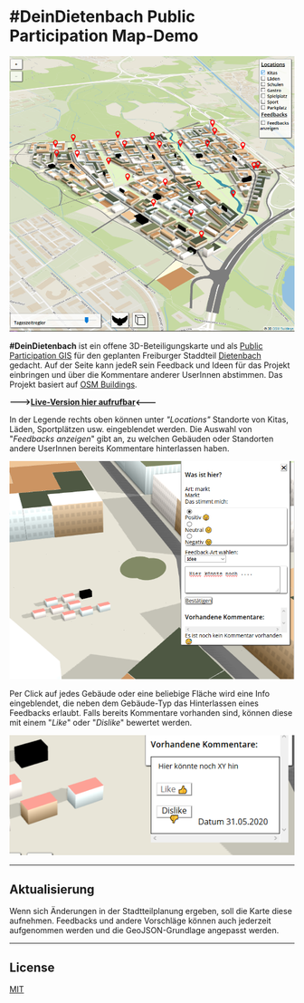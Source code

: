 # **#DeinDietenbach** Public Participation Map-Demo

![alt Dein Dietenbach](./public/images/deindietenbach_projektbild.png)

**#DeinDietenbach** ist ein offene 3D-Beteiligungskarte und als [Public Participation GIS](https://de.wikipedia.org/wiki/PPGIS) für den geplanten Freiburger Staddteil [Dietenbach](https://www.freiburg.de/pb/495838.html) gedacht. Auf der Seite kann jedeR sein Feedback und Ideen für das Projekt einbringen und über die Kommentare anderer UserInnen abstimmen. Das Projekt basiert auf [OSM Buildings](https://github.com/OSMBuildings/OSMBuildings).

**--->[Live-Version hier aufrufbar](https://peaceful-retreat-34951.herokuapp.com/)<---**

In der Legende rechts oben können unter *"Locations"* Standorte von Kitas, Läden, Sportplätzen usw. eingeblendet werden. Die Auswahl von "*Feedbacks anzeigen*" gibt an, zu welchen Gebäuden oder Standorten andere UserInnen bereits Kommentare hinterlassen haben.

![alt Feedback-Menu](./public/images/feedback_menu.png)

Per Click auf jedes Gebäude oder eine beliebige Fläche wird eine Info eingeblendet, die neben dem Gebäude-Typ das Hinterlassen eines Feedbacks erlaubt. Falls bereits Kommentare vorhanden sind, können diese mit einem "*Like*" oder "*Dislike*" bewertet werden. 

![alt Feedback-Menu](./public/images/kommentar.png)


---


## Aktualisierung
Wenn sich  Änderungen in der Stadtteilplanung ergeben, soll die Karte diese aufnehmen. Feedbacks und andere Vorschläge können auch jederzeit aufgenommen werden und die GeoJSON-Grundlage angepasst werden.

---
## License
[MIT](license.md)